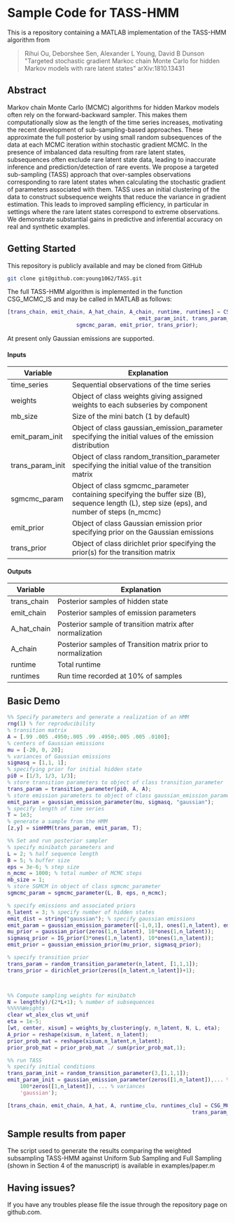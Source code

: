 # Sample Code for TASS-HMM

This is a repository containing a MATLAB implementation of the TASS-HMM algorithm from
> Rihui Ou, Deborshee Sen, Alexander L Young, David B Dunson
> "Targeted stochastic gradient Markoc chain Monte Carlo for hidden Markov models with rare latent states" 
> arXiv:1810.13431

## Abstract

Markov chain Monte Carlo (MCMC) algorithms for hidden Markov models often rely on the forward-backward sampler. This makes them computationally slow as the length of the time series increases, motivating the recent development of sub-sampling-based approaches. These approximate the full posterior by using small random subsequences of the data at each MCMC iteration within stochastic gradient MCMC. In the presence of imbalanced data resulting from rare latent states, subsequences often exclude rare latent state data, leading to inaccurate inference and prediction/detection of rare events. We propose a targeted sub-sampling (TASS) approach that over-samples observations corresponding to rare latent states when calculating the stochastic gradient of parameters associated with them. TASS uses an initial clustering of the data to construct subsequence weights that reduce the variance in gradient estimation. This leads to improved sampling efficiency, in particular in settings where the rare latent states correspond to extreme observations. We demonstrate substantial gains in predictive and inferential accuracy on real and synthetic examples. 

## Getting Started

This repository is publicly available and may be cloned from GitHub

```bash
git clone git@github.com:young1062/TASS.git
```

The full TASS-HMM algorithm is implemented in the function CSG_MCMC_IS and may be called in MATLAB as follows:

```matlab
[trans_chain, emit_chain, A_hat_chain, A_chain, runtime, runtimes] = CSG_MCMC_IS(time_series, weights, mb_size, ...
                                          emit_param_init, trans_param_init, ... 
					  sgmcmc_param, emit_prior, trans_prior);
```

At present only Gaussian emissions are supported.

#### Inputs 
| Variable | Explanation |
|--------|-------------|
| time_series | Sequential observations of the time series|
| weights | Object of class weights giving assigned weights to each subseries by component|
| mb_size | Size of the mini batch (1 by default) |
| emit_param_init | Object of class gaussian_emission_parameter specifying the initial values of the emission distribution |
| trans_param_init | Object of class random_transition_parameter specifying the initial value of the transition matrix |
| sgmcmc_param | Object of class sgmcmc_parameter containing specifying the buffer size (B), sequence length (L), step size (eps), and number of steps (n_mcmc)|
| emit_prior | Object of class Gaussian emission prior specifying prior on the Gaussian emissions |
| trans_prior | Object of class dirichlet prior specifying the prior(s) for the transition matrix|

#### Outputs

| Variable | Explanation |
|--------|-------------|
| trans_chain | Posterior samples of hidden state |
| emit_chain | Posterior samples of emission parameters  |
| A_hat_chain | Posterior sample of transition matrix after normalization |
| A_chain |  Posterior samples of Transition matrix prior to normalization|
| runtime |  Total runtime |
| runtimes | Run time recorded at 10% of samples | 

## Basic Demo

```matlab
%% Specify parameters and generate a realization of an HMM
rng(1) % for reproducibility
% transition matrix
A = [.99 .005 .4950;.005 .99 .4950;.005 .005 .0100];
% centers of Gaussian emissions
mu = [-20, 0, 20];
% variances of Gaussian emissions
sigmasq = [1,1, 1];
% specifying prior for initial hidden state
pi0 = [1/3, 1/3, 1/3];
% store transition parameters to object of class transition_parameter
trans_param = transition_parameter(pi0, A, A);
% store emission parameters to object of class gaussian_emission_parameter
emit_param = gaussian_emission_parameter(mu, sigmasq, "gaussian");
% specify length of time series
T = 1e3;
% generate a sample from the HMM
[z,y] = simHMM(trans_param, emit_param, T);

%% Set and run posterior sampler
% specify minibatch parameters and 
L = 2; % half sequence length 
B = 5; % buffer size
eps = 3e-6; % step size
n_mcmc = 1000; % total number of MCMC steps
mb_size = 1;
% store SGMCM in object of class sgmcmc_parameter
sgmcmc_param = sgmcmc_parameter(L, B, eps, n_mcmc);

% specify emissions and associated priors
n_latent = 3; % specify number of hidden states
emit_dist = string("gaussian"); % specify gaussian emissions
emit_param = gaussian_emission_parameter([-1,0,1], ones(1,n_latent), emit_dist);
mu_prior = gaussian_prior(zeros(1,n_latent), 10*ones(1,n_latent));
sigmasq_prior = IG_prior(3*ones(1,n_latent), 10*ones(1,n_latent));
emit_prior = gaussian_emission_prior(mu_prior, sigmasq_prior);

% specify transition prior
trans_param = random_transition_parameter(n_latent, [1,1,1]);
trans_prior = dirichlet_prior(zeros([n_latent,n_latent])+1);



%% Compute sampling weights for minibatch 
N = length(y)/(2*L+1); % number of subsequences
%%%%%Weights
clear wt_alex_clus wt_unif
eta = 1e-5;
[wt, center, xisum] = weights_by_clustering(y, n_latent, N, L, eta);
A_prior = reshape(xisum, n_latent, n_latent);
prior_prob_mat = reshape(xisum,n_latent,n_latent);
prior_prob_mat = prior_prob_mat ./ sum(prior_prob_mat,1);

%% run TASS
% specify initial conditions
trans_param_init = random_transition_parameter(3,[1,1,1]);
emit_param_init = gaussian_emission_parameter(zeros([1,n_latent]),... % means
    100*zeros([1,n_latent]), ... % variances
    'gaussian');

[trans_chain, emit_chain, A_hat, A, runtime_clu, runtimes_clu] = CSG_MCMC_IS(y, wt, mb_size, emit_param_init, ... 
                                                           trans_param_init, sgmcmc_param, emit_prior, trans_prior);
```


## Sample results from paper

The script used to generate the results comparing the weighted subsampling TASS-HMM against Uniform Sub Sampling and Full Sampling (shown in Section 4 of the manuscript) is available in examples/paper.m


## Having issues?
If you have any troubles please file the issue through the repository page on github.com.




